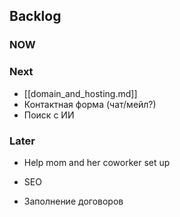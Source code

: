 ## Backlog


### NOW

### Next

- [[domain_and_hosting.md]]
- Контактная форма (чат/мейл?)
- Поиск с ИИ

### Later

- Help mom and her coworker set up
- SEO

- Заполнение договоров